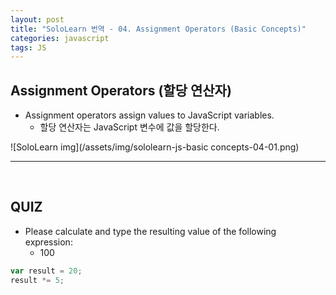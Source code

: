 ```yaml
---
layout: post
title: "SoloLearn 번역 - 04. Assignment Operators (Basic Concepts)"
categories: javascript
tags: JS
---
```


## Assignment Operators (할당 연산자)

- Assignment operators assign values to JavaScript variables.
  - 할당 연산자는 JavaScript 변수에 값을 할당한다.

![SoloLearn img](/assets/img/sololearn-js-basic concepts-04-01.png)

------

<br>

## QUIZ

- Please calculate and type the resulting value of the following expression:
  - 100

```js
var result = 20;
result *= 5;
```

<br>